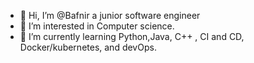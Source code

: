 - 👋 Hi, I’m @Bafnir a junior software engineer
- 👀 I’m interested in Computer science.
- 🌱 I’m currently learning Python,Java, C++ , CI and CD, Docker/kubernetes, and devOps.

<!---
Bafnir/Bafnir is a ✨ special ✨ repository because its `README.md` (this file) appears on your GitHub profile.
You can click the Preview link to take a look at your changes.
--->
